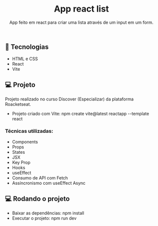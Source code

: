 <h1 align="center"> App react list </h1>

<p align="center">
App feito em react para criar uma lista através de um input em um form.
</p>

<br>

## 🚀 Tecnologias

- HTML e CSS
- React
- Vite

## 💻 Projeto

Projeto realizado no curso Discover (Especializar) da plataforma Roacketseat.

- Projeto criado com Vite:
npm create vite@latest reactapp --template react

### Técnicas utilizadas:
- Components
- Props
- States
- JSX
- Key Prop
- Hooks
- useEffect
- Consumo de API com Fetch
- Assíncronismo com useEffect Async

## 💻 Rodando o projeto
- Baixar as dependências: npm install
- Executar o projeto: npm run dev
